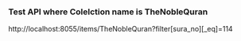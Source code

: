 ### Test API where Colelction name is TheNobleQuran

http://localhost:8055/items/TheNobleQuran?filter[sura_no][_eq]=114